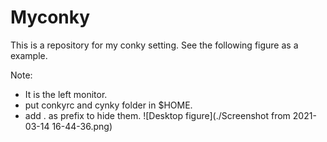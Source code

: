 # Myconky
This is a repository for my conky setting.
See the following figure as a example. 

Note: 

- It is the left monitor.
- put conkyrc and cynky folder in $HOME.
- add . as prefix to hide them.
![Desktop figure](./Screenshot from 2021-03-14 16-44-36.png)

